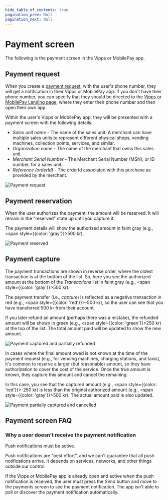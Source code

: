 ```yaml
---
hide_table_of_contents: true
pagination_prev: Null
pagination_next: Null
---
```


# Payment screen

The following is the payment screen in the Vipps or MobilePay app.

## Payment request

When you create a [payment request](https://developer.vippsmobilepay.com/docs/APIs/epayment-api/operations/create/),
with the user's phone number, they will get a notification in their Vipps or MobilePay app.
If you don't have their phone number, you can specify that they should be directed to the
[Vipps or MobilePay Landing page](landing-page.md), where they enter their phone number and then open their own app.

Within the user's Vipps or MobilePay app, they will be presented with a payment screen with the following details:

* *Sales unit name* - The name of the sales unit.
  A merchant can have multiple sales units to represent different physical shops, vending machines, collection points, services, and similar.
* *Organization name* - The name of the merchant that owns this sales unit.
* *Merchant Serial Number* - The Merchant Serial Number (MSN), or ID number, for a sales unit.
* *Reference (orderId)* - The orderId associated with this purchase as provided by the merchant.

![Payment request](images/payment-screen/1-payment-request.png)

## Payment reservation

When the user authorizes the payment, the amount will be reserved.
It will remain in the "reserved" state up until you capture it.

The payment details will show the authorized amount in faint gray (e.g., <span style={{color: 'gray'}}>500 kr</span>).

![Payment reserved](images/payment-screen/2-payment-reserved.png)

## Payment capture

The payment transactions are shown in reverse order, where the oldest transaction is at the bottom of the list.
So, here you see the authorized amount at the bottom of the *Transactions* list in faint gray (e.g., <span style={{color: 'gray'}}>500 kr</span>).

The payment transfer (i.e., *capture*) is reflected as a negative transaction in red (e.g., <span style={{color: 'red'}}>-500 kr</span>), so the user can see that you have transferred 500 kr from their account.

If you later refund an amount (perhaps there was a mistake), the refunded amount will be shown in green (e.g., <span style={{color: 'green'}}>250 kr</span>) at the top of the list. The total amount paid will be updated to show the new amount.

![Payment captured and partially refunded](images/payment-screen/3-payment-receipt.png)

In cases where the final amount owed is not known at the time of the payment request
(e.g., for vending machines, charging stations, and taxis),
it's common to reserve a larger (but reasonable) amount, so they
have authorization to cover the cost of the service.
Once the true amount is known, they capture this amount and cancel the remaining.

In this case, you see that the captured amount (e.g., <span style={{color: 'red'}}>-250 kr</span>) is less than the original authorized amount (e.g., <span style={{color: 'gray'}}>500 kr</span>). The actual amount paid is also updated.

![Payment partially captured and cancelled](images/payment-screen/4-payment-partial-capture.png)

## Payment screen FAQ

### Why a user doesn't receive the payment notification

Push notifications must be active.

Push notifications are "best effort", and we can't guarantee that all
push notifications arrive. It depends on services, networks, and other things outside our control.

If the Vipps or MobilePay app is already open and active when the push notification is received,
the user must press the *Send* button and move to the payments screen to see
the payment notification. The app isn't able to poll or discover the
payment notification automatically.

